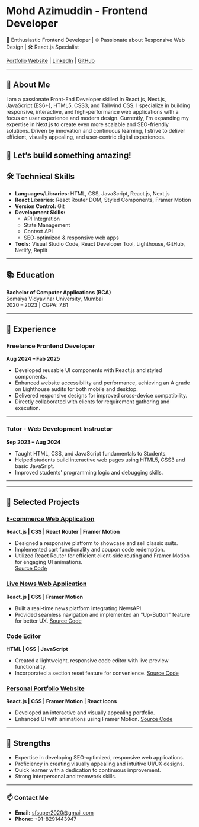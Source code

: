 # Mohd Azimuddin - Frontend Developer

🚀 Enthusiastic Frontend Developer | 🌐 Passionate about Responsive Web Design | 🛠️ React.js Specialist

[Portfolio Website](https://mohdazimuddinport.netlify.app) | [LinkedIn](https://linkedin.com/in/mohd-azimuddin-shaikh-34284b202) | [GitHub](https://github.com/MohdAzimuddin)

---

## 👋 About Me
I am a passionate Front-End Developer skilled in React.js, Next.js, JavaScript (ES6+), HTML5, CSS3, and Tailwind CSS. I specialize in building responsive, interactive, and high-performance web applications with a focus on user experience and modern design. Currently, I’m expanding my expertise in Next.js to create even more scalable and SEO-friendly solutions. Driven by innovation and continuous learning, I strive to deliver efficient, visually appealing, and user-centric digital experiences.

🚀 Let’s build something amazing!
---

## 🛠️ Technical Skills

- **Languages/Libraries:** HTML, CSS, JavaScript, React.js, Next.js
- **React Libraries:** React Router DOM, Styled Components, Framer Motion
- **Version Control:** Git
- **Development Skills:**
  - API Integration
  - State Management
  - Context API
  - SEO-optimized & responsive web apps
- **Tools:** Visual Studio Code, React Developer Tool, Lighthouse, GitHub, Netlify, Replit

---

## 📚 Education

**Bachelor of Computer Applications (BCA)**  
Somaiya Vidyavihar University, Mumbai  
2020 – 2023 | CGPA: 7.61

---

## 💼 Experience

### **Freelance Frontend Developer**
**Aug 2024 – Fab 2025**
- Developed reusable UI components with React.js and styled components.
- Enhanced website accessibility and performance, achieving an A grade on Lighthouse audits for both mobile and desktop.
- Delivered responsive designs for improved cross-device compatibility.
- Directly collaborated with clients for requirement gathering and execution.
---
  ### **Tutor - Web Development Instructor**
  **Sep 2023 – Aug 2024**
  - Taught HTML, CSS, and JavaScript fundamentals to Students.
  - Helped students build interactive web pages using HTML5, CSS3 and basic JavaSript.
  - Improved students' programming logic and debugging skills.
---
---
## 🌟 Selected Projects

### [**E-commerce Web Application**](https://azimuddin-clothskart.netlify.app/)  
**React.js | CSS | React Router | Framer Motion**  
- Designed a responsive platform to showcase and sell classic suits.
- Implemented cart functionality and coupon code redemption.
- Utilized React Router for efficient client-side routing and Framer Motion for engaging UI animations.  
[Source Code](https://github.com/MohdAzimuddin/ClothsKart)

### [**Live News Web Application**](https://atozlive-news.netlify.app/)  
**React.js | CSS | Framer Motion**  
- Built a real-time news platform integrating NewsAPI.
- Provided seamless navigation and implemented an "Up-Button" feature for better UX.
[Source Code](https://github.com/MohdAzimuddin/livenews)

### [**Code Editor**](https://1codeeditor.netlify.app/)  
**HTML | CSS | JavaScript**  
- Created a lightweight, responsive code editor with live preview functionality.
- Incorporated a section reset feature for convenience.
[Source Code](https://github.com/MohdAzimuddin/codeeditor)

### [**Personal Portfolio Website**](https://mohdazimuddinport.netlify.app/)  
**React.js | CSS | Framer Motion | React Icons**  
- Developed an interactive and visually appealing portfolio.
- Enhanced UI with animations using Framer Motion.
[Source Code](https://github.com/MohdAzimuddin/myportfolio)

---

## 🤝 Strengths

- Expertise in developing SEO-optimized, responsive web applications.
- Proficiency in creating visually appealing and intuitive UI/UX designs.
- Quick learner with a dedication to continuous improvement.
- Strong interpersonal and teamwork skills.

---

### 📫 Contact Me

- **Email:** sfsuper2020@gmail.com  
- **Phone:** +91-8291443947
